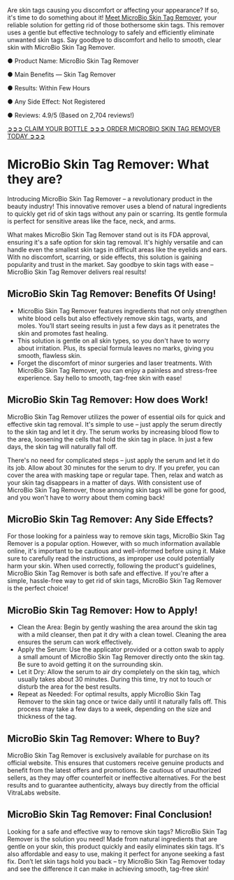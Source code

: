 Are skin tags causing you discomfort or affecting your appearance? If so, it's time to do something about it! [Meet MicroBio Skin Tag Remover](https://www.facebook.com/microbioskintagremover), your reliable solution for getting rid of those bothersome skin tags. This remover uses a gentle but effective technology to safely and efficiently eliminate unwanted skin tags. Say goodbye to discomfort and hello to smooth, clear skin with MicroBio Skin Tag Remover.

● Product Name: MicroBio Skin Tag Remover

‍● Main Benefits — Skin Tag Remover

● Results: Within Few Hours

● Any Side Effect: Not Registered

● Reviews: 4.9/5 (Based on 2,704 reviews!)‍

[‍➲➲➲ CLAIM YOUR BOTTLE ➲➲➲ ORDER MICROBIO SKIN TAG REMOVER TODAY ➲➲➲](https://atozsupplement.com/microbio-skin-tag-remover/)

# MicroBio Skin Tag Remover: What they are?

Introducing MicroBio Skin Tag Remover – a revolutionary product in the beauty industry! This innovative remover uses a blend of natural ingredients to quickly get rid of skin tags without any pain or scarring. Its gentle formula is perfect for sensitive areas like the face, neck, and arms.

What makes MicroBio Skin Tag Remover stand out is its FDA approval, ensuring it's a safe option for skin tag removal. It's highly versatile and can handle even the smallest skin tags in difficult areas like the eyelids and ears. With no discomfort, scarring, or side effects, this solution is gaining popularity and trust in the market. Say goodbye to skin tags with ease – MicroBio Skin Tag Remover delivers real results!

## MicroBio Skin Tag Remover: Benefits Of Using!

- MicroBio Skin Tag Remover features ingredients that not only strengthen white blood cells but also effectively remove skin tags, warts, and moles. You’ll start seeing results in just a few days as it penetrates the skin and promotes fast healing.
- This solution is gentle on all skin types, so you don't have to worry about irritation. Plus, its special formula leaves no marks, giving you smooth, flawless skin.
- Forget the discomfort of minor surgeries and laser treatments. With MicroBio Skin Tag Remover, you can enjoy a painless and stress-free experience. Say hello to smooth, tag-free skin with ease!

## MicroBio Skin Tag Remover: How does Work!

MicroBio Skin Tag Remover utilizes the power of essential oils for quick and effective skin tag removal. It's simple to use – just apply the serum directly to the skin tag and let it dry. The serum works by increasing blood flow to the area, loosening the cells that hold the skin tag in place. In just a few days, the skin tag will naturally fall off.

There's no need for complicated steps – just apply the serum and let it do its job. Allow about 30 minutes for the serum to dry. If you prefer, you can cover the area with masking tape or regular tape. Then, relax and watch as your skin tag disappears in a matter of days. With consistent use of MicroBio Skin Tag Remover, those annoying skin tags will be gone for good, and you won't have to worry about them coming back!

## MicroBio Skin Tag Remover: Any Side Effects?

For those looking for a painless way to remove skin tags, MicroBio Skin Tag Remover is a popular option. However, with so much information available online, it's important to be cautious and well-informed before using it. Make sure to carefully read the instructions, as improper use could potentially harm your skin. When used correctly, following the product's guidelines, MicroBio Skin Tag Remover is both safe and effective. If you're after a simple, hassle-free way to get rid of skin tags, MicroBio Skin Tag Remover is the perfect choice!

## MicroBio Skin Tag Remover: How to Apply!

- Clean the Area: Begin by gently washing the area around the skin tag with a mild cleanser, then pat it dry with a clean towel. Cleaning the area ensures the serum can work effectively.
- Apply the Serum: Use the applicator provided or a cotton swab to apply a small amount of MicroBio Skin Tag Remover directly onto the skin tag. Be sure to avoid getting it on the surrounding skin.
- Let it Dry: Allow the serum to air dry completely on the skin tag, which usually takes about 30 minutes. During this time, try not to touch or disturb the area for the best results.
- Repeat as Needed: For optimal results, apply MicroBio Skin Tag Remover to the skin tag once or twice daily until it naturally falls off. This process may take a few days to a week, depending on the size and thickness of the tag.

## MicroBio Skin Tag Remover: Where to Buy?

MicroBio Skin Tag Remover is exclusively available for purchase on its official website. This ensures that customers receive genuine products and benefit from the latest offers and promotions. Be cautious of unauthorized sellers, as they may offer counterfeit or ineffective alternatives. For the best results and to guarantee authenticity, always buy directly from the official VitraLabs website.

## MicroBio Skin Tag Remover: Final Conclusion!

Looking for a safe and effective way to remove skin tags? MicroBio Skin Tag Remover is the solution you need! Made from natural ingredients that are gentle on your skin, this product quickly and easily eliminates skin tags. It's also affordable and easy to use, making it perfect for anyone seeking a fast fix. Don’t let skin tags hold you back – try MicroBio Skin Tag Remover today and see the difference it can make in achieving smooth, tag-free skin!
